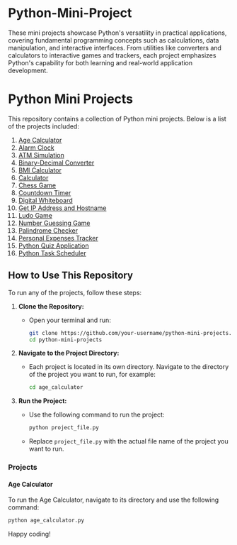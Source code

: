 
# Python-Mini-Project


These mini projects showcase Python's versatility in practical applications, covering fundamental programming concepts such as calculations, data manipulation, and interactive interfaces. From utilities like converters and calculators to interactive games and trackers, each project emphasizes Python's capability for both learning and real-world application development.

# Python Mini Projects

This repository contains a collection of Python mini projects. Below is a list of the projects included:


1. [Age Calculator](#age-calculator)
2. [Alarm Clock](#alarm-clock)
3. [ATM Simulation](#atm-simulation)
4. [Binary-Decimal Converter](#binary-decimal-converter)
5. [BMI Calculator](#bmi-calculator)
6. [Calculator](#calculator)
7. [Chess Game](#chess-game)
8. [Countdown Timer](#countdown-timer)
9. [Digital Whiteboard](#digital-whiteboard)
10. [Get IP Address and Hostname](#get-ip-address-and-hostname)
11. [Ludo Game](#ludo-game)
12. [Number Guessing Game](#number-guessing-game)
13. [Palindrome Checker](#palindrome-checker)
14. [Personal Expenses Tracker](#personal-expenses-tracker)
15. [Python Quiz Application](#python-quiz-application)
16. [Python Task Scheduler](#python-task-scheduler)





## How to Use This Repository

To run any of the projects, follow these steps:

1. **Clone the Repository:**
   - Open your terminal and run:
     ```sh
     git clone https://github.com/your-username/python-mini-projects.git
     cd python-mini-projects
     ```

2. **Navigate to the Project Directory:**
   - Each project is located in its own directory. Navigate to the directory of the project you want to run, for example:
     ```sh
     cd age_calculator
     ```

3. **Run the Project:**
   - Use the following command to run the project:
     ```sh
     python project_file.py
     ```
   - Replace `project_file.py` with the actual file name of the project you want to run.

### Projects

#### Age Calculator
To run the Age Calculator, navigate to its directory and use the following command:
```sh
python age_calculator.py
```







Happy coding!



